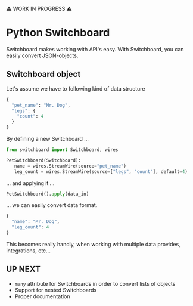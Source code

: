 :warning: WORK IN PROGRESS :warning:

# Python Switchboard

Switchboard makes working with API's easy. With Switchboard, you can easily convert JSON-objects.

## Switchboard object

Let's assume we have to following kind of data structure
```py
{
  "pet_name": "Mr. Dog",
  "legs": {
    "count": 4
  }
}
```

By defining a new Switchboard ...

```py
from switchboard import Switchboard, wires

PetSwitchboard(Switchboard):
   name = wires.StreamWire(source="pet_name")
   leg_count = wires.StreamWire(source=["legs", "count"], default=4)
```

... and applying it ...

```py
PetSwitchboard().apply(data_in)
```

... we can easily convert data format.

```py
{
  "name": "Mr. Dog",
  "leg_count": 4
}

```

This becomes really handly, when working with multiple data provides, integrations, etc...

## UP NEXT
- `many` attribute for Switchboards in order to convert lists of objects
- Support for nested Switchboards
- Proper documentation
